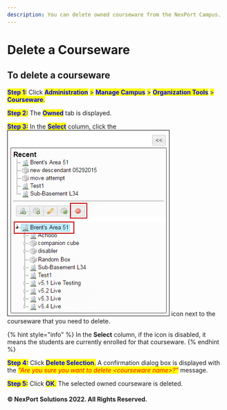 ```yaml
---
description: You can delete owned courseware from the NexPort Campus.
---
```


# Delete a Courseware

## **To delete a courseware**

<mark style="color:blue;">**Step 1:**</mark> Click <mark style="color:blue;">**Administration**</mark> <mark style="color:blue;">></mark> <mark style="color:blue;">**Manage Campus**</mark> <mark style="color:blue;">></mark> <mark style="color:blue;">**Organization Tools**</mark> <mark style="color:blue;">></mark> <mark style="color:blue;">**Courseware**</mark><mark style="color:blue;">.</mark>

<mark style="color:blue;">**Step 2:**</mark> The <mark style="color:blue;">**Owned**</mark> tab is displayed.

<mark style="color:blue;">**Step 3:**</mark> In the <mark style="color:blue;">**Select**</mark> column, click the ![](../../../../../.gitbook/assets/Delete.png) icon next to the courseware that you need to delete.

{% hint style="info" %}
In the **Select** column, if the icon is disabled, it means the students are currently enrolled for that courseware.
{% endhint %}

<mark style="color:blue;">**Step 4:**</mark> Click <mark style="color:blue;">**Delete Selection**</mark><mark style="color:blue;">.</mark> A confirmation dialog box is displayed with the _<mark style="color:red;background-color:yellow;">“Are you sure you want to delete \<courseware name>?”</mark>_ message.

<mark style="color:blue;">**Step 5:**</mark> Click <mark style="color:blue;">**OK**</mark><mark style="color:blue;">.</mark> The selected owned courseware is deleted.

#### © NexPort Solutions 2022. All Rights Reserved.

